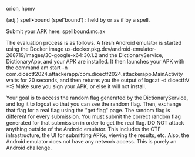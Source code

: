 orion, hpmv

(adj.) spell•bound (spel'bound') : held by or as if by a spell.

Submit your APK here: spellbound.mc.ax

The evaluation process is as follows. A fresh Android emulator is started using the Docker image us-docker.pkg.dev/android-emulator-268719/images/30-google-x64:30.1.2 and the DictionaryService, DictionaryApp, and your APK are installed. It then launches your APK with the command am start -n com.dicectf2024.attackerapp/com.dicectf2024.attackerapp.MainActivity waits for 20 seconds, and then returns you the output of logcat -d dicectf:V *:S Make sure you sign your APK, or else it will not install.

Your goal is to access the random flag generated by the DictionaryService, and log it to logcat so that you can see the random flag. Then, exchange that flag for a real flag using the "get flag" page. The random flag is different for every submission. You must submit the correct random flag generated for that submission in order to get the real flag.
DO NOT attack anything outside of the Android emulator. This includes the CTF infrastructure, the UI for submitting APKs, viewing the results, etc. Also, the Android emulator does not have any network access. This is purely an Android challenge.
